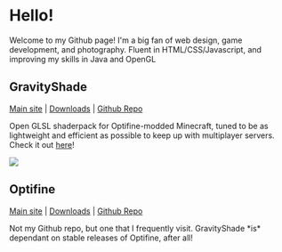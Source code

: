 <h1>Hello!</h1>
<p>Welcome to my Github page! I'm a big fan of web design, game development, and photography. Fluent in HTML/CSS/Javascript, and improving my skills in Java and OpenGL</p>

<h2>GravityShade</h2>

<p><a href="https://gravityshade.netlify.app" target="_blank">Main site</a> | <a href="https://gravityshade.netlify.app/downloads" target="_blank">Downloads</a> | <a href="https://github.com/Gravity10/GravityShade">Github Repo</a></p>

<p>Open GLSL shaderpack for Optifine-modded Minecraft, tuned to be as lightweight and efficient as possible to keep up with multiplayer servers. Check it out <a href="https://gravityshade.netlify.app">here</a>!</p>

<img src="https://gravityshade.netlify.app/media/day.png" />

<!--Next Section-->

<h2>Optifine</h2>

<p><a href="https://optifine.net/" target="_blank">Main site</a> | <a href="https://optifine.net/downloads" target="_blank">Downloads</a> | <a href="https://github.com/sp614x/optifine">Github Repo</a></p>

<p>Not my Github repo, but one that I frequently visit. GravityShade *is* dependant on stable releases of Optifine, after all!</p>
